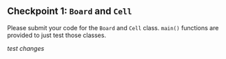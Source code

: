 ## Checkpoint 1: `Board` and `Cell`

Please submit your code for the `Board` and `Cell` class. `main()` functions are provided to just test those classes. 

*test changes*